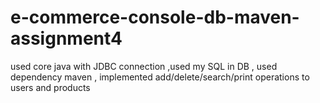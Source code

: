 # e-commerce-console-db-maven-assignment4
used core java with JDBC  connection ,used my SQL  in DB , used dependency maven , implemented add/delete/search/print  operations to users and products
